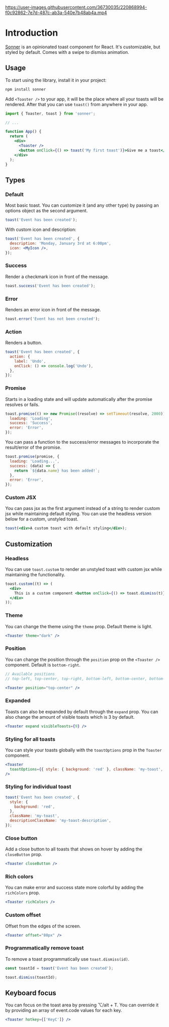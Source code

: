 https://user-images.githubusercontent.com/36730035/220868994-f0c92862-7e7d-487c-ab3a-540e7b48ab4a.mp4

# Introduction

[Sonner](https://sonner.emilkowal.ski/) is an opinionated toast component for React. It's customizable, but styled by default. Comes with a swipe to dismiss animation.

## Usage

To start using the library, install it in your project:

```bash
npm install sonner
```

Add `<Toaster />` to your app, it will be the place where all your toasts will be rendered.
After that you can use `toast()` from anywhere in your app.

```jsx
import { Toaster, toast } from 'sonner';

// ...

function App() {
  return (
    <div>
      <Toaster />
      <button onClick={() => toast('My first toast')}>Give me a toast</button>
    </div>
  );
}
```

## Types

### Default

Most basic toast. You can customize it (and any other type) by passing an options object as the second argument.

```jsx
toast('Event has been created');
```

With custom icon and description:

```jsx
toast('Event has been created', {
  description: 'Monday, January 3rd at 6:00pm',
  icon: <MyIcon />,
});
```

### Success

Render a checkmark icon in front of the message.

```jsx
toast.success('Event has been created');
```

### Error

Renders an error icon in front of the message.

```jsx
toast.error('Event has not been created');
```

### Action

Renders a button.

```jsx
toast('Event has been created', {
  action: {
    label: 'Undo',
    onClick: () => console.log('Undo'),
  },
});
```

### Promise

Starts in a loading state and will update automatically after the promise resolves or fails.

```jsx
toast.promise(() => new Promise((resolve) => setTimeout(resolve, 2000)), {
  loading: 'Loading',
  success: 'Success',
  error: 'Error',
});
```

You can pass a function to the success/error messages to incorporate the result/error of the promise.

```jsx
toast.promise(promise, {
  loading: 'Loading...',
  success: (data) => {
    return `${data.name} has been added!`;
  },
  error: 'Error',
});
```

### Custom JSX

You can pass jsx as the first argument instead of a string to render custom jsx while maintaining default styling. You can use the headless version below for a custom, unstyled toast.

```jsx
toast(<div>A custom toast with default styling</div>);
```

## Customization

### Headless

You can use `toast.custom` to render an unstyled toast with custom jsx while maintaining the functionality.

```jsx
toast.custom((t) => (
  <div>
    This is a custom component <button onClick={() => toast.dismiss(t)}>close</button>
  </div>
));
```

### Theme

You can change the theme using the `theme` prop. Default theme is light.

```jsx
<Toaster theme="dark" />
```

### Position

You can change the position through the `position` prop on the `<Toaster />` component. Default is `bottom-right`.

```jsx
// Available positions
// top-left, top-center, top-right, bottom-left, bottom-center, bottom-right

<Toaster position="top-center" />
```

### Expanded

Toasts can also be expanded by default through the `expand` prop. You can also change the amount of visible toasts which is 3 by default.

```jsx
<Toaster expand visibleToasts={9} />
```

### Styling for all toasts

You can style your toasts globally with the `toastOptions` prop in the `Toaster` component.

```jsx
<Toaster
  toastOptions={{ style: { background: 'red' }, className: 'my-toast', descriptionClassName: 'my-toast-description' }}
/>
```

### Styling for individual toast

```jsx
toast('Event has been created', {
  style: {
    background: 'red',
  },
  className: 'my-toast',
  descriptionClassName: 'my-toast-description',
});
```

### Close button

Add a close button to all toasts that shows on hover by adding the `closeButton` prop.

```jsx
<Toaster closeButton />
```

### Rich colors

You can make error and success state more colorful by adding the `richColors` prop.

```jsx
<Toaster richColors />
```

### Custom offset

Offset from the edges of the screen.

```jsx
<Toaster offset="80px" />
```

### Programmatically remove toast

To remove a toast programmatically use `toast.dismiss(id)`.

```jsx
const toastId = toast('Event has been created');

toast.dismiss(toastId);
```

## Keyboard focus

You can focus on the toast area by pressing ⌥/alt + T. You can override it by providing an array of event.code values for each key.

```jsx
<Toaster hotkey={['KeyC']} />
```
